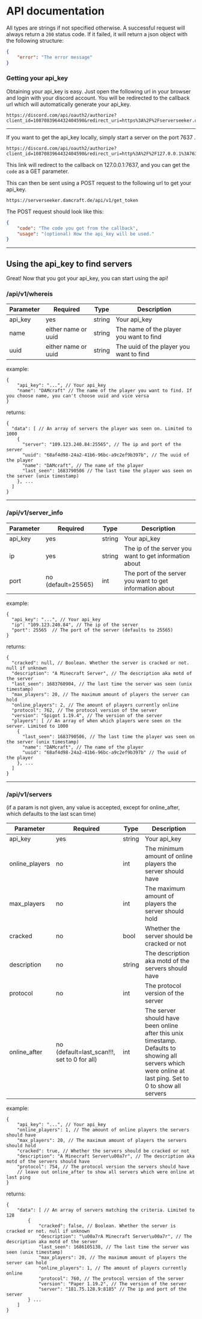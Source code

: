 # API documentation
All types are strings if not specified otherwise.
A successful request will always return a `200` status code.
If it failed, it will return a json object with the following structure:
```json
{
    "error": "The error message"
}
```

### Getting your api_key
Obtaining your api_key is easy. 
Just open the following url in your browser and login with your discord account. 
You will be redirected to the callback url which will automatically generate your api_key.

```
https://discord.com/api/oauth2/authorize?client_id=1087083964432404590&redirect_uri=https%3A%2F%2Fserverseeker.damcraft.de%2Fapi%2Fv1%2Fdiscord_callback&response_type=code&scope=identify
```
---

If you want to get the api_key locally, simply start a server on the port 7637 .
```
https://discord.com/api/oauth2/authorize?client_id=1087083964432404590&redirect_uri=http%3A%2F%2F127.0.0.1%3A7637%2F&response_type=code&scope=identify
```
This link will redirect to the callback on 127.0.0.1:7637, and you can get the `code` as a GET parameter.

This can then be sent using a POST request to the following url to get your api_key.
```
https://serverseeker.damcraft.de/api/v1/get_token
```
The POST request should look like this:
```json
{
    "code": "The code you got from the callback",
    "usage": "(optional) How the api_key will be used." 
}
```
---
## Using the api_key to find servers

Great! Now that you got your api_key, you can start using the api!

### /api/v1/whereis

| Parameter | Required            | Type   | Description                             |
|-----------|---------------------|--------|-----------------------------------------|
| api_key   | yes                 | string | Your api_key                            |
| name      | either name or uuid | string | The name of the player you want to find |
| uuid      | either name or uuid | string | The uuid of the player you want to find |
example:
```json5
{
    "api_key": "...", // Your api_key
    "name": "DAMcraft" // The name of the player you want to find. If you choose name, you can't choose uuid and vice versa
}
```
returns:
```json5
{
  "data": [ // An array of servers the player was seen on. Limited to 1000
    {
      "server": "109.123.240.84:25565", // The ip and port of the server
      "uuid": "68af4d98-24a2-41b6-96bc-a9c2ef9b397b", // The uuid of the player 
      "name": "DAMcraft", // The name of the player
      "last_seen": 1683790506 // The last time the player was seen on the server (unix timestamp)
    }, ...
  ]
}
```
---
### /api/v1/server_info

| Parameter | Required           | Type   | Description                                              |
|-----------|--------------------|--------|----------------------------------------------------------|
| api_key   | yes                | string | Your api_key                                             |
| ip        | yes                | string | The ip of the server you want to get information about   |
| port      | no (default=25565) | int    | The port of the server you want to get information about |
example:
```json5
{
  "api_key": "...", // Your api_key
  "ip": "109.123.240.84", // The ip of the server
  "port": 25565  // The port of the server (defaults to 25565)
}
```
returns:
```json5
{
  "cracked": null, // Boolean. Whether the server is cracked or not. null if unknown
  "description": "A Minecraft Server", // The description aka motd of the server
  "last_seen": 1683760904, // The last time the server was seen (unix timestamp)
  "max_players": 20, // The maximum amount of players the server can hold
  "online_players": 2, // The amount of players currently online
  "protocol": 762, // The protocol version of the server
  "version": "Spigot 1.19.4", // The version of the server
  "players": [ // An array of when which players were seen on the server. Limited to 1000
    {
      "last_seen": 1683790506, // The last time the player was seen on the server (unix timestamp)
      "name": "DAMcraft", // The name of the player
      "uuid": "68af4d98-24a2-41b6-96bc-a9c2ef9b397b" // The uuid of the player
    }, ...
  ]
}
```
---
### /api/v1/servers
(if a param is not given, any value is accepted, except for online_after, which defaults to the last scan time)

| Parameter      | Required                                    | Type   | Description                                                                                                                                                |
|----------------|---------------------------------------------|--------|------------------------------------------------------------------------------------------------------------------------------------------------------------|
| api_key        | yes                                         | string | Your api_key                                                                                                                                               |
| online_players | no                                          | int    | The minimum amount of online players the server should have                                                                                                |
| max_players    | no                                          | int    | The maximum amount of players the server should hold                                                                                                       |
| cracked        | no                                          | bool   | Whether the server should be cracked or not                                                                                                                |
| description    | no                                          | string | The description aka motd of the servers should have                                                                                                        |
| protocol       | no                                          | int    | The protocol version of the server                                                                                                                         |
| online_after   | no (default=last_scan!!!, set to 0 for all) | int    | The server should have been online after this unix timestamp. Defaults to showing all servers which were online at last ping. Set to 0 to show all servers |
example:
```json5 
{
    "api_key": "...", // Your api_key
    "online_players": 1, // The amount of online players the servers should have
    "max_players": 20, // The maximum amount of players the servers should hold
    "cracked": true, // Whether the servers should be cracked or not
    "description": "A Minecraft Server\u00a7r", // The description aka motd of the servers should have
    "protocol": 754, // The protocol version the servers should have
    // leave out online_after to show all servers which were online at last ping
}
```
returns:
```json5
{
    "data": [ // An array of servers matching the criteria. Limited to 128
        {
            "cracked": false, // Boolean. Whether the server is cracked or not. null if unknown
            "description": "\u00a7rA Minecraft Server\u00a7r", // The description aka motd of the server
            "last_seen": 1686105138, // The last time the server was seen (unix timestamp)
            "max_players": 20, // The maximum amount of players the server can hold
            "online_players": 1, // The amount of players currently online
            "protocol": 760, // The protocol version of the server
            "version": "Paper 1.19.2", // The version of the server
            "server": "181.75.128.9:8185" // The ip and port of the server
        } ...
    ]
}
```
